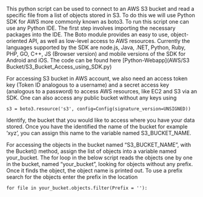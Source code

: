This python script can be used to connect to an AWS S3 bucket and read a specific file from a list of objects stored in S3. To do this we will use Python SDK for AWS more commonly known as boto3. To run this script one can use any Python IDE. The first step involves importing the necessary packages into the IDE. The Boto module provides an easy to use, object-oriented API, as well as low-level access to AWS resources. Currently the languages supported by the SDK are node.js, Java, .NET, Python, Ruby, PHP, GO, C++, JS (Browser version) and mobile versions of the SDK for Android and iOS. The code can be found here [Python-Webapp](AWS/S3 Bucket/S3_Bucket_Access_using_SDK.py)

For accessing S3 bucket in AWS account, we also need an access token key (Token ID analogous to a username) and a secret access key (analogous to a password) to access AWS resources, like EC2 and S3 via an SDK. One can also access any public bucket without any keys using

```
s3 = boto3.resource('s3', config=Config(signature_version=UNSIGNED))
```

Identify, the bucket that you would like to access where you have your data stored. Once you have the identified the name of the bucket for example ‘xyz’, you can assign this name to the variable named S3_BUCKET_NAME.

For accessing the objects in the bucket named “S3_BUCKET_NAME”, with the Bucket() method, assign the list of objects into a variable named your_bucket. The for loop in the below script reads the objects one by one in the bucket, named “your_bucket”, looking for objects without any prefix. Once it finds the object, the object name is printed out. To use a prefix search for the objects enter the prefix in the location 

```
for file in your_bucket.objects.filter(Prefix = ''):
```

